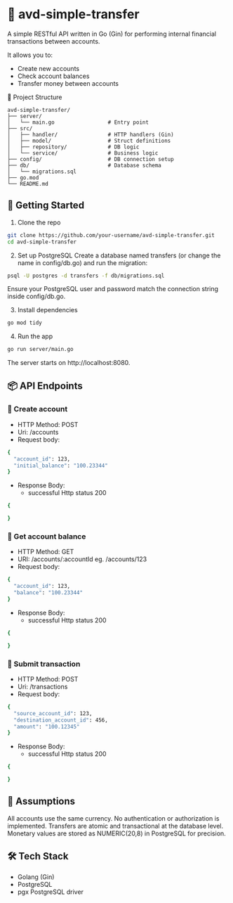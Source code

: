 # 💸 avd-simple-transfer
A simple RESTful API written in Go (Gin) for performing internal financial transactions between accounts.

It allows you to:
 - Create new accounts
 - Check account balances
 - Transfer money between accounts

📁 Project Structure
```
avd-simple-transfer/
├── server/
│   └── main.go                 # Entry point
├── src/
│   ├── handler/                # HTTP handlers (Gin)
│   ├── model/                  # Struct definitions
│   ├── repository/             # DB logic
│   └── service/                # Business logic
├── config/                     # DB connection setup
├── db/                         # Database schema
│   └── migrations.sql
├── go.mod
└── README.md
```

## 🚀 Getting Started
1. Clone the repo
```bash
git clone https://github.com/your-username/avd-simple-transfer.git
cd avd-simple-transfer
```
2. Set up PostgreSQL
Create a database named transfers (or change the name in config/db.go) and run the migration:
```bash
psql -U postgres -d transfers -f db/migrations.sql
```
Ensure your PostgreSQL user and password match the connection string inside config/db.go.

3. Install dependencies
```bash
go mod tidy
```
4. Run the app
```bash
go run server/main.go
```
The server starts on http://localhost:8080.

## 📦 API Endpoints
### 📗 Create account
- HTTP Method: POST
- Uri: /accounts
- Request body:
```bash
{
  "account_id": 123,
  "initial_balance": "100.23344"
}
```
- Response Body: 
	- successful Http status 200
```bash
{

}
```

### 📘 Get account balance
- HTTP Method: GET
- URI: /accounts/:accountId
eg. /accounts/123
- Request body:
```bash
{
  "account_id": 123,
  "balance": "100.23344"
}
```
- Response Body: 
	- successful Http status 200
```bash
{

}
```

### 💸 Submit transaction
- HTTP Method: POST
- Uri: /transactions
- Request body:
```bash
{
  "source_account_id": 123,
  "destination_account_id": 456,
  "amount": "100.12345"
}
```
- Response Body: 
	- successful Http status 200
```bash
{

}
```

## 🔐 Assumptions
All accounts use the same currency.
No authentication or authorization is implemented.
Transfers are atomic and transactional at the database level.
Monetary values are stored as NUMERIC(20,8) in PostgreSQL for precision.

## 🛠️ Tech Stack
- Golang (Gin)
- PostgreSQL
- pgx PostgreSQL driver